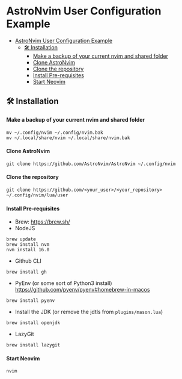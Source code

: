 # AstroNvim User Configuration Example

<!--toc:start-->
- [AstroNvim User Configuration Example](#astronvim-user-configuration-example)
  - [🛠️ Installation](#🛠️-installation)
      - [Make a backup of your current nvim and shared folder](#make-a-backup-of-your-current-nvim-and-shared-folder)
      - [Clone AstroNvim](#clone-astronvim)
      - [Clone the repository](#clone-the-repository)
      - [Install Pre-requisites](#install-pre-requisites)
      - [Start Neovim](#start-neovim)
<!--toc:end-->


## 🛠️ Installation

#### Make a backup of your current nvim and shared folder

```shell
mv ~/.config/nvim ~/.config/nvim.bak
mv ~/.local/share/nvim ~/.local/share/nvim.bak
```

#### Clone AstroNvim

```shell
git clone https://github.com/AstroNvim/AstroNvim ~/.config/nvim
```
#### Clone the repository

```shell
git clone https://github.com/<your_user>/<your_repository> ~/.config/nvim/lua/user
```

#### Install Pre-requisites
* Brew: https://brew.sh/
* NodeJS
```
brew update
brew install nvm
nvm install 16.0
```
* Github CLI
```
brew install gh
```
* PyEnv (or some sort of Python3 install) https://github.com/pyenv/pyenv#homebrew-in-macos
```
brew install pyenv
```
* Install the JDK (or remove the jdtls from `plugins/mason.lua`)
```
brew install openjdk
```
* LazyGit
```
brew install lazygit
``` 



#### Start Neovim

```shell
nvim
```

